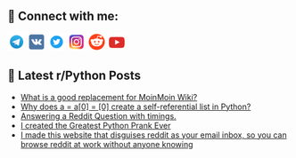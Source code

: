 ## 🔎 Connect with me:
[<img src="https://github.com/bullbesh/bullbesh/blob/main/images/Telegram.png" width="32" height="32" />](https://t.me/bullbesh)
[<img src="https://github.com/bullbesh/bullbesh/blob/main/images/VK.png" width="32" height="32" />](https://vk.com/bullbesh)
[<img src="https://github.com/bullbesh/bullbesh/blob/main/images/Twitter.png" width="32" height="32" />](https://twitter.com/bullbesh1)
[<img src="https://github.com/bullbesh/bullbesh/blob/main/images/Instagram.png" width="32" height="32" />](https://www.instagram.com/bullbesh)
[<img src="https://github.com/bullbesh/bullbesh/blob/main/images/Reddit.png" width="32" height="32" />](https://www.reddit.com/user/bullbesh)
[<img src="https://github.com/bullbesh/bullbesh/blob/main/images/YouTube.png" width="32" height="32" />](https://www.youtube.com/channel/UCtfjRs6uzgq5mfm8S06WTcg)

## 📕 Latest r/Python Posts
<!-- BLOG-POST-LIST:START -->
- [What is a good replacement for MoinMoin Wiki?](https://www.reddit.com/r/Python/comments/xnj99s/what_is_a_good_replacement_for_moinmoin_wiki/)
- [Why does a = a[0] = [0] create a self-referential list in Python?](https://www.reddit.com/r/Python/comments/xnii60/why_does_a_a0_0_create_a_selfreferential_list_in/)
- [Answering a Reddit Question with timings.](https://www.reddit.com/r/Python/comments/xnibnb/answering_a_reddit_question_with_timings/)
- [I created the Greatest Python Prank Ever](https://www.reddit.com/r/Python/comments/xnhzv7/i_created_the_greatest_python_prank_ever/)
- [I made this website that disguises reddit as your email inbox, so you can browse reddit at work without anyone knowing](https://www.reddit.com/r/Python/comments/xngrgh/i_made_this_website_that_disguises_reddit_as_your/)
<!-- BLOG-POST-LIST:END -->
